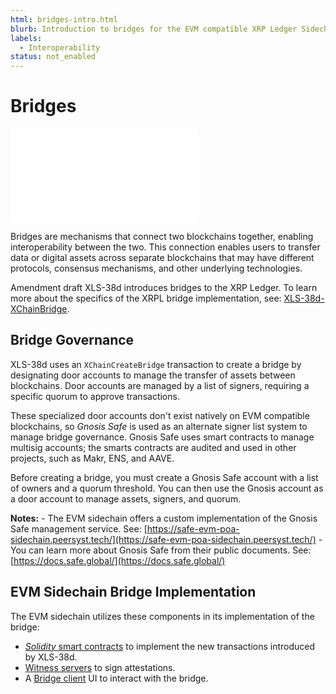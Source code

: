 ```yaml
---
html: bridges-intro.html
blurb: Introduction to bridges for the EVM compatible XRP Ledger Sidechain.
labels:
  - Interoperability
status: not_enabled
---
```

# Bridges

<embed src="/snippets/_evm-sidechain-disclaimer.md" />

Bridges are mechanisms that connect two blockchains together, enabling interoperability between the two. This connection enables users to transfer data or digital assets across separate blockchains that may have different protocols, consensus mechanisms, and other underlying technologies.

Amendment draft XLS-38d introduces bridges to the XRP Ledger. To learn more about the specifics of the XRPL bridge implementation, see: [XLS-38d-XChainBridge](https://github.com/XRPLF/XRPL-Standards/tree/master/XLS-38d-XChainBridge).


## Bridge Governance

XLS-38d uses an `XChainCreateBridge` transaction to create a bridge by designating door accounts to manage the transfer of assets between blockchains. Door accounts are managed by a list of signers, requiring a specific quorum to approve transactions.

These specialized door accounts don't exist natively on EVM compatible blockchains, so _Gnosis Safe_ is used as an alternate signer list system to manage bridge governance. Gnosis Safe uses smart contracts to manage multisig accounts; the smarts contracts are audited and used in other projects, such as Makr, ENS, and AAVE.

Before creating a bridge, you must create a Gnosis Safe account with a list of owners and a quorum threshold. You can then use the Gnosis account as a door account to manage assets, signers, and quorum.

**Notes:**
    - The EVM sidechain offers a custom implementation of the Gnosis Safe management service. See: [https://safe-evm-poa-sidechain.peersyst.tech/](https://safe-evm-poa-sidechain.peersyst.tech/)
    - You can learn more about Gnosis Safe from their public documents. See: [https://docs.safe.global/](https://docs.safe.global/)


## EVM Sidechain Bridge Implementation

The EVM sidechain utilizes these components in its implementation of the bridge:

- [_Solidity_ smart contracts](bridge-doors.md) to implement the new transactions introduced by XLS-38d.
- [Witness servers](witness-servers.md) to sign attestations.
- A [Bridge client](bridge-client.md) UI to interact with the bridge.